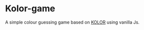 # Kolor-game
A simple colour guessing game based on [KOLOR](https://kolor.moro.es) using vanilla Js.
